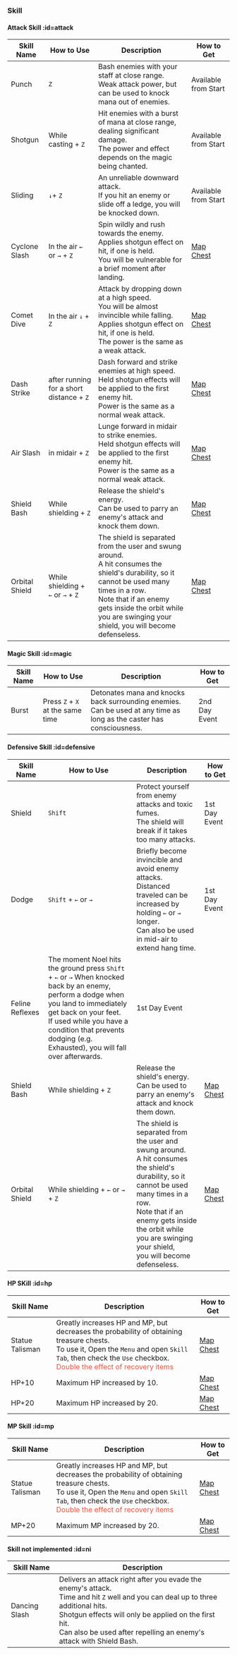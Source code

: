 ### Skill

#### Attack Skill :id=attack

| Skill Name | How to Use	| Description	| How to Get|
| --- | --- | --- | --- |
| Punch	| `Z`	| Bash enemies with your staff at close range.<br>Weak attack power, but can be used to knock mana out of enemies. | Available from Start |
| Shotgun	| While casting + `Z`	| Hit enemies with a burst of mana at close range, dealing significant damage.<br>The power and effect depends on the magic being chanted. | Available from Start |
| Sliding	| `↓`+ `Z` | An unreliable downward attack.<br>If you hit an enemy or slide off a ledge, you will be knocked down. | Available from Start |
| Cyclone Slash	| In the air `←` or `→` + `Z`	| Spin wildly and rush towards the enemy.<br>Applies shotgun effect on hit, if one is held.<br>You will be vulnerable for a brief moment after landing. | [Map Chest](wiki/en/map/chest_locations) |
| Comet Dive | In the air `↓` + `Z` | Attack by dropping down at a high speed.<br>You will be almost invincible while falling.<br>Applies shotgun effect on hit, if one is held.<br>The power is the same as a weak attack.	| [Map Chest](wiki/en/map/chest_locations) |
| Dash Strike	| after running for a short distance + `Z` | Dash forward and strike enemies at high speed.<br>Held shotgun effects will be applied to the first enemy hit.<br>Power is the same as a normal weak attack.	| [Map Chest](wiki/en/map/chest_locations) |
| Air Slash	| in midair + `Z`	| Lunge forward in midair to strike enemies.<br>Held shotgun effects will be applied to the first enemy hit.<br>Power is the same as a normal weak attack. | [Map Chest](wiki/en/map/chest_locations) |
| Shield Bash	| While shielding + `Z`	| Release the shield's energy.<br>Can be used to parry an enemy's attack and knock them down.	| [Map Chest](wiki/en/map/chest_locations) |
| Orbital Shield | While shielding + <br>`←` or `→` + `Z`	| The shield is separated from the user and swung around.<br>A hit consumes the shield's durability, so it cannot be used many times in a row.<br>Note that if an enemy gets inside the orbit while you are swinging your shield, you will become defenseless. | [Map Chest](wiki/en/map/chest_locations) |

#### Magic Skill :id=magic

| Skill Name | How to Use	| Description	| How to Get|
| --- | --- | --- | --- |
| Burst	| Press `Z` + `X` at the same time | Detonates mana and knocks back surrounding enemies.<br>Can be used at any time as long as the caster has consciousness. | 2nd Day Event |

#### Defensive Skill :id=defensive

| Skill Name | How to Use	| Description	| How to Get|
| --- | --- | --- | --- |
| Shield | `Shift` | Protect yourself from enemy attacks and toxic fumes.<br>The shield will break if it takes too many attacks. | 1st Day Event |
| Dodge	| `Shift` + `←` or `→` | Briefly become invincible and avoid enemy attacks.<br>Distanced traveled can be increased by holding `←` or `→` longer.<br>Can also be used in mid-air to extend hang time. | 1st Day Event |
| Feline Reflexes	| The moment Noel hits the ground press `Shift` + `←` or `→`	When knocked back by an enemy, perform a dodge when you land to immediately get back on your feet.<br>If used while you have a condition that prevents dodging (e.g. Exhausted), you will fall over afterwards.	| 1st Day Event |
| Shield Bash	| While shielding + `Z`	| Release the shield's energy.<br>Can be used to parry an enemy's attack and knock them down.	| [Map Chest](wiki/en/map/chest_locations) |
| Orbital Shield | While shielding + `←` or `→` + `Z` | The shield is separated from the user and swung around.<br>A hit consumes the shield's durability, so it cannot be used many times in a row.<br>Note that if an enemy gets inside the orbit while you are swinging your shield,<br>you will become defenseless. | [Map Chest](wiki/en/map/chest_locations) |

#### HP SKill :id=hp

| Skill Name | Description | How to Get|
| --- | --- | --- |
| Statue Talisman	| Greatly increases HP and MP, but decreases the probability of obtaining treasure chests.<br>To use it, Open the `Menu` and open `Skill Tab`, then check the `Use` checkbox.<br><font color=#e55543>Double the effect of recovery items</font>	| [Map Chest](wiki/en/map/chest_locations) |
| HP+10	| Maximum HP increased by 10.	| [Map Chest](wiki/en/map/chest_locations) |
| HP+20	| Maximum HP increased by 20.	| [Map Chest](wiki/en/map/chest_locations) |

#### MP Skill :id=mp

| Skill Name | Description | How to Get|
| --- | --- | --- |
| Statue Talisman	| Greatly increases HP and MP, but decreases the probability of obtaining treasure chests.<br>To use it, Open the `Menu` and open `Skill Tab`, then check the `Use` checkbox.<br><font color=#e55543>Double the effect of recovery items</font>	| [Map Chest](wiki/en/map/chest_locations) |
| MP+20	| Maximum MP increased by 20.	| [Map Chest](wiki/en/map/chest_locations) |

#### Skill not implemented :id=ni

| Skill Name | Description |
| --- | --- |
| Dancing Slash | Delivers an attack right after you evade the enemy's attack.<br>Time and hit `Z` well and you can deal up to three additional hits.<br>Shotgun effects will only be applied on the first hit.<br>Can also be used after repelling an enemy's attack with Shield Bash. |
